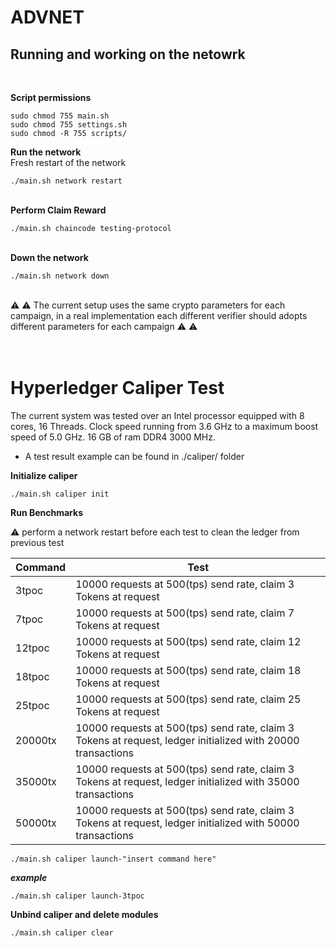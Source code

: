 
# ADVNET

## Running and working on the netowrk
</br>

**Script permissions**
```
sudo chmod 755 main.sh
sudo chmod 755 settings.sh
sudo chmod -R 755 scripts/
```
**Run the network**
</br> Fresh restart of the network
```
./main.sh network restart
```

<!--# </br>Available commands-->
</br>**Perform Claim Reward**
```
./main.sh chaincode testing-protocol
```
</br>**Down the network**
```
./main.sh network down
```
<!--
</br>**Generate proof from campaign verifier**
```
./main.sh chaincode proof
```
</br>**Generate proof and 2 TPoC from campaign verifier**
```
./main.sh chaincode poctpoc
```
**Stop the network**
```
./main.sh network down
```
-->
</br> :warning: :warning:
The current setup uses the same crypto parameters for each campaign, in a real implementation each different verifier should adopts different parameters for each campaign :warning: :warning:
# </br> Hyperledger Caliper Test
The current system was tested over an Intel processor equipped with 8 cores, 16 Threads. Clock speed running from 3.6 GHz to a maximum boost speed of 5.0 GHz. 16 GB of ram DDR4 3000 MHz.
* A test result example can be found in ./caliper/ folder

**Initialize caliper**
```
./main.sh caliper init
```
**Run Benchmarks** 

:warning: perform a network restart before each test to clean the ledger from previous test

Command  | Test
------------- | -------------
3tpoc  | 10000 requests at 500(tps) send rate, claim 3 Tokens at request
7tpoc  | 10000 requests at 500(tps) send rate, claim 7 Tokens at request
12tpoc  | 10000 requests at 500(tps) send rate, claim 12 Tokens at request
18tpoc  | 10000 requests at 500(tps) send rate, claim 18 Tokens at request
25tpoc  | 10000 requests at 500(tps) send rate, claim 25 Tokens at request
20000tx  | 10000 requests at 500(tps) send rate, claim 3 Tokens at request, ledger initialized with 20000 transactions
35000tx  | 10000 requests at 500(tps) send rate, claim 3 Tokens at request, ledger initialized with 35000 transactions
50000tx  | 10000 requests at 500(tps) send rate, claim 3 Tokens at request, ledger initialized with 50000 transactions
```
./main.sh caliper launch-"insert command here"
```
***example***
```
./main.sh caliper launch-3tpoc
```
**Unbind caliper and delete modules**
```
./main.sh caliper clear
```
